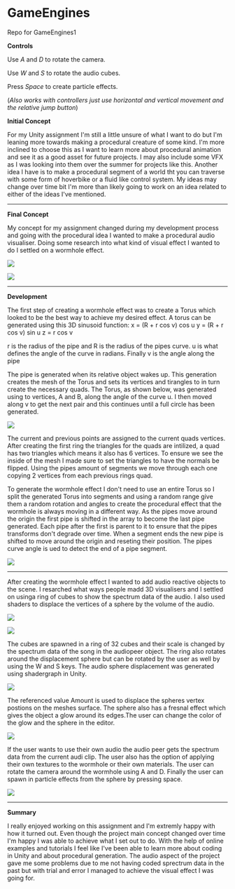 # GameEngines
 Repo for GameEngines1
 
**Controls**

Use _A_ and _D_ to rotate the camera.

Use _W_ and _S_ to rotate the audio cubes.

Press _Space_ to create particle effects.

(_Also works with controllers just use horizontal and vertical movement and the relative jump button_)

**Initial Concept**

For my Unity assignment I'm still a little unsure of what I want to do but I'm leaning more towards making a procedural creature of some kind.
I'm more inclined to choose this as I want to learn more about procedural animation and see it as a good asset for future projects.
I may also include some VFX as I was looking into them over the summer for projects like this.
Another idea I have is to make a procedural segment of a world tht you can traverse with some form of hoverbike or a fluid like control system.
My ideas may change over time bit I'm more than likely going to work on an idea related to either of the ideas I've mentioned.

----
**Final Concept**

My concept for my assignment changed during my development process and going with the procedural idea I wanted to make a procedural audio visualiser. Doing some research into what kind of visual effect I wanted to do I settled on a wormhole effect. 

![](Images/wormhole_600.jpg)

![](Images/wormhole_sketch_LeahT.jpg)

----
**Development**

The first step of creating a wormhole effect was to create a Torus which looked to be the best way to achieve my desired effect. A torus can be generated using this 3D sinusoid function:
x = (R + r cos v) cos u
y = (R + r cos v) sin u
z = r cos v

r is the radius of the pipe and R is the radius of the pipes curve. u is what defines the angle of the curve in radians. Finally v is the angle along the pipe

The pipe is generated when its relative object wakes up. This generation creates the mesh of the Torus and sets its vertices and tirangles to in turn create the necessary quads. The Torus, as shown below, was generated using to vertices, A and B, along the angle of the curve u. I then moved along v to get the next pair and this continues until a full circle has been generated. 

![](Images/Torus-40-15.svg.png)

The current and previous points are assigned to the current quads vertices. After creating the first ring the triangles for the quads are intilized, a quad has two triangles which means it also has 6 vertices. To ensure we see the inside of the mesh I made sure to set the triangles to have the normals be flipped. Using the pipes amount of segments we move through each one copying 2 vertices from each previous rings quad.  

To generate the wormhole effect I don't need to use an entire Torus so I split the generated Torus into segments and using a random range give them a random rotation and angles to create the procedural effect that the wormhole is always moving in a different way. As the pipes move around the origin the first pipe is shifted in the array to become the last pipe generated. Each pipe after the first is parent to it to ensure that the pipes transforms don't degrade over time. When a segment ends the new pipe is shifted to move around the origin and reseting their position. The pipes curve angle is ued to detect the end of a pipe segment.

![](Images/TorusMove.PNG)

----

After creating the wormhole effect I wanted to add audio reactive objects to the scene. I resarched what ways people madd 3D visualisers and I settled on usinga ring of cubes to show the spectrum data of the audio. I also used shaders to displace the vertices of a sphere by the volume of the audio.

![](Images/maxresdefault.jpg)

![](Images/d_balls_wire.png)

The cubes are spawned in a ring of 32 cubes and their scale is changed by the spectrum data of the song in the audiopeer object. The ring also rotates around the displacement sphere but can be rotated by the user as well by using the W and S keys. The audio sphere displacement was generated using shadergraph in Unity.

![](Images/DispaceShader.PNG)

The referenced value Amount is used to displace the spheres vertex postions on the meshes surface. The sphere also has a fresnal effect which gives the object a glow around its edges.The user can change the color of the glow and the sphere in the editor.

![](Images/ColourChange.PNG)

If the user wants to use their own audio the audio peer gets the spectrum data from the current audi clip. The user also has the option of applying their own textures to the wormhole or their own materials. The user can rotate the camera around the wormhole using A and D. Finally the user can spawn in particle effects from the sphere by pressing space.

![](Images/AudioVis.PNG)

----

**Summary**

I really enjoyed working on this assignment and I'm extremly happy with how it turned out. Even though the project main concept changed over time I'm happy I was able to achieve what I set out to do. With the help of online examples and tutorials I feel like I've been able to learn more about coding in Unity and about procedural generation. The audio aspect of the project gave me some problems due to me not having coded sprectrum data in the past but with trial and error I managed to achieve the visual effect I was going for. 

